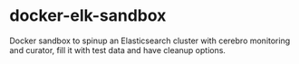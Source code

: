 # docker-elk-sandbox
Docker sandbox to spinup an Elasticsearch cluster with cerebro monitoring and curator, fill it with test data and have cleanup options.
